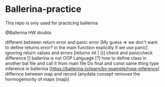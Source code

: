 # Ballerina-practice
This repo is only used for practicing ballerina

@Ballerina HW doubts

different between return error and panic error [My guess => we don't want to define returns error? in the main function explicitly if we use panic]
ignoring return values and errors [returns int | ()]
check and paniccheck difference []
ballerina is not OOP Language [?]
how to define class in another bal file and call it from main file
Do final and const same thing
type inference in ballerina [https://ballerina.io/learn/by-example/type-inference]
differnce between map and record (anydata consept removes the hormogeniority of maps (map<anydata>)) 
